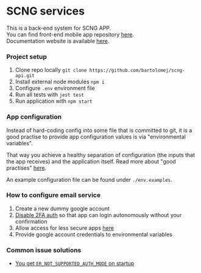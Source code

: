 # SCNG services

This is a back-end system for SCNG APP. <br>
You can find front-end mobile app repository [here](https://github.com/bartolomej/scng-mobile).<br>
Documentation website is available [here](https://bartolomej.github.io/scng-api/#/).


### Project setup
1. Clone repo locally `git clone https://github.com/bartolomej/scng-api.git`
2. Install external node modules `npm i`
3. Configure `.env` environment file
4. Run all tests with `jest test`
5. Run application with `npm start`

### App configuration

Instead of hard-coding config into some file that is committed to git, it is a good practise to provide app configuration values is via "environmental variables".

That way you achieve a healthy separation of configuration (the inputs that the app receives) and the application itself.
Read more about "good practises" [here](*https://12factor.net/config).

An example configuration file can be found under `./env.examples`.

### How to configure email service

1. Create a new dummy google account
2. [Disable 2FA auth](https://support.google.com/accounts/answer/1064203?co=GENIE.Platform%3DDesktop&hl=en) so that app can login autonomously without your confirmation
3. Allow access for less secure apps [here](https://myaccount.google.com/lesssecureapps)
3. Provide google account credentials to environmental variables

### Common issue solutions

- [You get `ER_NOT_SUPPORTED_AUTH_MODE` on startup](https://github.com/typeorm/typeorm/issues/2093#issuecomment-574613981)

